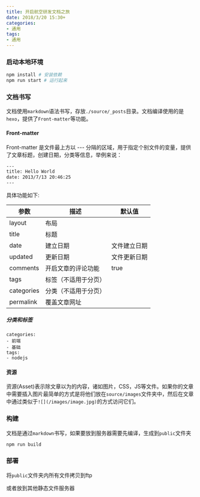 ```yaml
---
title: 开启航空研发文档之旅
date: 2018/3/20 15:30+
categories: 
- 通用
tags:
- 通用
---
```


### 启动本地环境

```bash
npm install # 安装依赖
npm run start # 运行起来
```

### 文档书写


文档使用`markdown`语法书写，存放`./source/_posts`目录。文档编译使用的是`hexo`，提供了`Front-matter`等功能。

#### Front-matter

Front-matter 是文件最上方以 --- 分隔的区域，用于指定个别文件的变量，提供了文章标题，创建日期，分类等信息，举例来说：

```bash
---
title: Hello World
date: 2013/7/13 20:46:25
---
```

具体功能如下:

参数 | 描述 | 默认值
---|---|---
layout | 布局 |  &nbsp;
title |	标题 |  &nbsp;	
date |	建立日期 | 文件建立日期
updated | 更新日期 | 文件更新日期
comments | 开启文章的评论功能 | true
tags | 标签（不适用于分页）| &nbsp;
categories | 分类（不适用于分页）|	 &nbsp;
permalink | 覆盖文章网址 | &nbsp;


##### 分类和标签

```ymal
categories:
- 前端
- 基础
tags:
- nodejs
```

#### 资源

资源(Asset)表示除文章以为的内容，诸如图片，CSS，JS等文件。如果你的文章中需要插入图片最简单的方式是将他们放在`source/images`文件夹中，然后在文章中通过类似于`![](/images/image.jpg)`的方式访问它们。


### 构建

文档是通过`markdown`书写，如果要放到服务器需要先编译，生成到`public`文件夹

```bash
npm run build
```

### 部署
将`public`文件夹内所有文件拷贝到ftp

或者放到其他静态文件服务器

